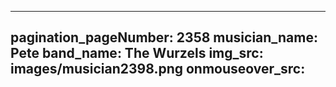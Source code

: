 ------
pagination_pageNumber: 2358
musician_name: Pete
band_name: The Wurzels
img_src: images/musician2398.png
onmouseover_src: 
------